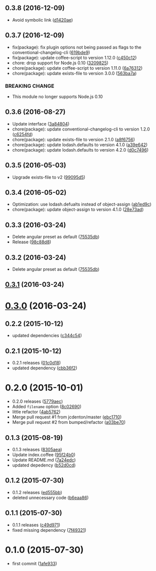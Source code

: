 <a name="0.3.8"></a>
## 0.3.8 (2016-12-09)

* Avoid symbolic link ([d1420ae](https://github.com/bumped/bumped-changelog/commit/d1420ae))



<a name="0.3.7"></a>
## 0.3.7 (2016-12-09)

* fix(package): fix plugin options not being passed as flags to the conventional-changelog-cli ([619bde9](https://github.com/bumped/bumped-changelog/commit/619bde9))
* fix(package): update coffee-script to version 1.12.0 ([c450c12](https://github.com/bumped/bumped-changelog/commit/c450c12))
* chore: drop support for Node.js 0.10 ([3209825](https://github.com/bumped/bumped-changelog/commit/3209825))
* chore(package): update coffee-script to version 1.11.0 ([6a76312](https://github.com/bumped/bumped-changelog/commit/6a76312))
* chore(package): update exists-file to version 3.0.0 ([563ba7a](https://github.com/bumped/bumped-changelog/commit/563ba7a))


### BREAKING CHANGE

* This module no longer supports Node.js 0.10


<a name="0.3.6"></a>
## 0.3.6 (2016-08-27)

* Update interface ([3a84804](https://github.com/bumped/bumped-changelog/commit/3a84804))
* chore(package): update conventional-changelog-cli to version 1.2.0 ([c6254fd](https://github.com/bumped/bumped-changelog/commit/c6254fd))
* chore(package): update exists-file to version 2.1.0 ([a8f6756](https://github.com/bumped/bumped-changelog/commit/a8f6756))
* chore(package): update lodash.defaults to version 4.1.0 ([a39e642](https://github.com/bumped/bumped-changelog/commit/a39e642))
* chore(package): update lodash.defaults to version 4.2.0 ([d0c7496](https://github.com/bumped/bumped-changelog/commit/d0c7496))



<a name="0.3.5"></a>
## 0.3.5 (2016-05-03)

* Upgrade exists-file to v2 ([99095d5](https://github.com/bumped/bumped-changelog/commit/99095d5))



<a name="0.3.4"></a>
## 0.3.4 (2016-05-02)

* Optimization: use lodash.defualts instead of object-assign ([ab1ed9c](https://github.com/bumped/bumped-changelog/commit/ab1ed9c))
* chore(package): update object-assign to version 4.1.0 ([28e73ad](https://github.com/bumped/bumped-changelog/commit/28e73ad))



<a name="0.3.3"></a>
## 0.3.3 (2016-03-24)

* Delete angular preset as default ([75535db](https://github.com/bumped/bumped-changelog/commit/75535db))
* Release ([98c88d8](https://github.com/bumped/bumped-changelog/commit/98c88d8))



<a name="0.3.2"></a>
## 0.3.2 (2016-03-24)

* Delete angular preset as default ([75535db](https://github.com/bumped/bumped-changelog/commit/75535db))



<a name="0.3.1"></a>
## [0.3.1](https://github.com/bumped/bumped-changelog/compare/0.3.0...v0.3.1) (2016-03-24)




<a name="0.3.0"></a>
# [0.3.0](https://github.com/bumped/bumped-changelog/compare/0.2.2...v0.3.0) (2016-03-24)




<a name="0.2.2"></a>
## 0.2.2 (2015-10-12)


* updated dependencies ([c344c54](https://github.com/bumped/bumped-changelog/commit/c344c54))



<a name="0.2.1"></a>
## 0.2.1 (2015-10-12)


* 0.2.1 releases ([01c0d18](https://github.com/bumped/bumped-changelog/commit/01c0d18))
* updated dependency ([cbb36f2](https://github.com/bumped/bumped-changelog/commit/cbb36f2))



<a name="0.2.0"></a>
# 0.2.0 (2015-10-01)


* 0.2.0 releases ([5779aec](https://github.com/bumped/bumped-changelog/commit/5779aec))
* Added `filename` option ([8c02690](https://github.com/bumped/bumped-changelog/commit/8c02690))
* little refactor ([4ab5762](https://github.com/bumped/bumped-changelog/commit/4ab5762))
* Merge pull request #1 from jcdenton/master ([ebc1710](https://github.com/bumped/bumped-changelog/commit/ebc1710))
* Merge pull request #2 from bumped/refactor ([a03be70](https://github.com/bumped/bumped-changelog/commit/a03be70))



<a name="0.1.3"></a>
## 0.1.3 (2015-08-19)


* 0.1.3 releases ([8305aea](https://github.com/bumped/bumped-changelog/commit/8305aea))
* Update index.coffee ([95f24b0](https://github.com/bumped/bumped-changelog/commit/95f24b0))
* Update README.md ([7a24edc](https://github.com/bumped/bumped-changelog/commit/7a24edc))
* updated depedency ([b52d0cd](https://github.com/bumped/bumped-changelog/commit/b52d0cd))



<a name="0.1.2"></a>
## 0.1.2 (2015-07-30)


* 0.1.2 releases ([ed555bb](https://github.com/bumped/bumped-changelog/commit/ed555bb))
* deleted unnecessary code ([b6eaa86](https://github.com/bumped/bumped-changelog/commit/b6eaa86))



<a name="0.1.1"></a>
## 0.1.1 (2015-07-30)


* 0.1.1 releases ([c49d971](https://github.com/bumped/bumped-changelog/commit/c49d971))
* fixed missing dependency ([7f49321](https://github.com/bumped/bumped-changelog/commit/7f49321))



<a name="0.1.0"></a>
# 0.1.0 (2015-07-30)


* first commit ([1afe933](https://github.com/bumped/bumped-changelog/commit/1afe933))



